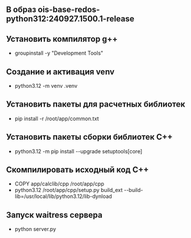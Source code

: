 ## В образ ois-base-redos-python312:240927.1500.1-release
## Установить компилятор g++ 
* groupinstall -y "Development Tools"
## Создание и активация venv
* python3.12 -m venv .venv
## Установить пакеты для расчетных библиотек
 * pip install -r /root/app/common.txt
## Установить пакеты сборки библиотек C++
* python3.12 -m pip  install --upgrade setuptools[core]
## Скомпилировать исходный код С++
* COPY app/calclib/cpp /root/app/cpp
* python3.12 /root/app/cpp/setup.py build_ext --build-lib=/usr/local/lib/python3.12/lib-dynload
 
 ## Запуск waitress сервера 
* python server.py
